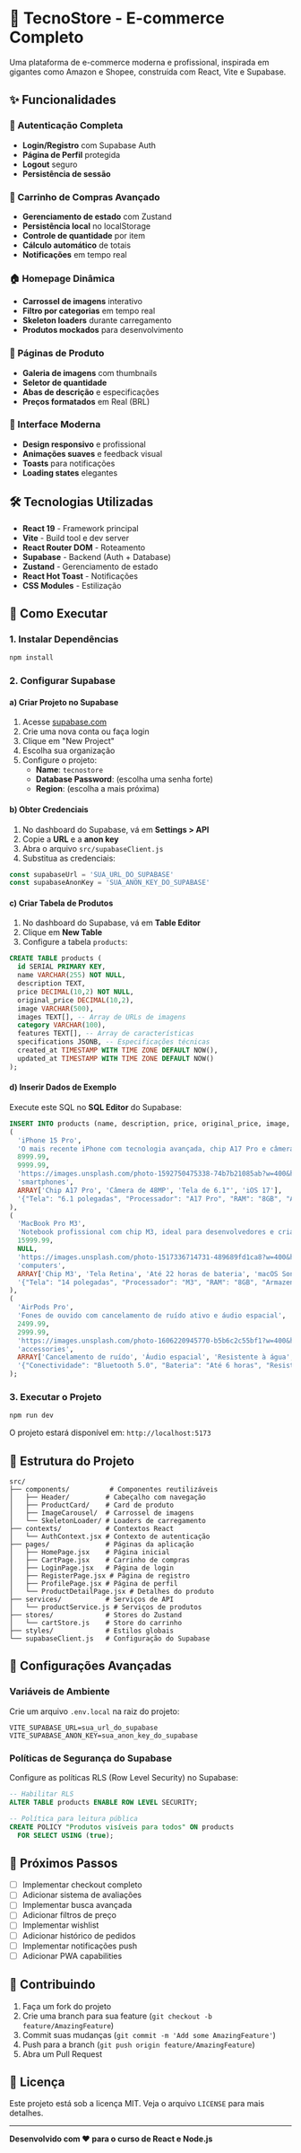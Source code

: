 # 🚀 TecnoStore - E-commerce Completo

Uma plataforma de e-commerce moderna e profissional, inspirada em gigantes como Amazon e Shopee, construída com React, Vite e Supabase.

## ✨ Funcionalidades

### 🔐 Autenticação Completa
- **Login/Registro** com Supabase Auth
- **Página de Perfil** protegida
- **Logout** seguro
- **Persistência de sessão**

### 🛒 Carrinho de Compras Avançado
- **Gerenciamento de estado** com Zustand
- **Persistência local** no localStorage
- **Controle de quantidade** por item
- **Cálculo automático** de totais
- **Notificações** em tempo real

### 🏠 Homepage Dinâmica
- **Carrossel de imagens** interativo
- **Filtro por categorias** em tempo real
- **Skeleton loaders** durante carregamento
- **Produtos mockados** para desenvolvimento

### 📱 Páginas de Produto
- **Galeria de imagens** com thumbnails
- **Seletor de quantidade**
- **Abas de descrição** e especificações
- **Preços formatados** em Real (BRL)

### 🎨 Interface Moderna
- **Design responsivo** e profissional
- **Animações suaves** e feedback visual
- **Toasts** para notificações
- **Loading states** elegantes

## 🛠️ Tecnologias Utilizadas

- **React 19** - Framework principal
- **Vite** - Build tool e dev server
- **React Router DOM** - Roteamento
- **Supabase** - Backend (Auth + Database)
- **Zustand** - Gerenciamento de estado
- **React Hot Toast** - Notificações
- **CSS Modules** - Estilização

## 🚀 Como Executar

### 1. Instalar Dependências
```bash
npm install
```

### 2. Configurar Supabase

#### a) Criar Projeto no Supabase
1. Acesse [supabase.com](https://supabase.com)
2. Crie uma nova conta ou faça login
3. Clique em "New Project"
4. Escolha sua organização
5. Configure o projeto:
   - **Name**: `tecnostore`
   - **Database Password**: (escolha uma senha forte)
   - **Region**: (escolha a mais próxima)

#### b) Obter Credenciais
1. No dashboard do Supabase, vá em **Settings > API**
2. Copie a **URL** e a **anon key**
3. Abra o arquivo `src/supabaseClient.js`
4. Substitua as credenciais:

```javascript
const supabaseUrl = 'SUA_URL_DO_SUPABASE'
const supabaseAnonKey = 'SUA_ANON_KEY_DO_SUPABASE'
```

#### c) Criar Tabela de Produtos
1. No dashboard do Supabase, vá em **Table Editor**
2. Clique em **New Table**
3. Configure a tabela `products`:

```sql
CREATE TABLE products (
  id SERIAL PRIMARY KEY,
  name VARCHAR(255) NOT NULL,
  description TEXT,
  price DECIMAL(10,2) NOT NULL,
  original_price DECIMAL(10,2),
  image VARCHAR(500),
  images TEXT[], -- Array de URLs de imagens
  category VARCHAR(100),
  features TEXT[], -- Array de características
  specifications JSONB, -- Especificações técnicas
  created_at TIMESTAMP WITH TIME ZONE DEFAULT NOW(),
  updated_at TIMESTAMP WITH TIME ZONE DEFAULT NOW()
);
```

#### d) Inserir Dados de Exemplo
Execute este SQL no **SQL Editor** do Supabase:

```sql
INSERT INTO products (name, description, price, original_price, image, category, features, specifications) VALUES
(
  'iPhone 15 Pro',
  'O mais recente iPhone com tecnologia avançada, chip A17 Pro e câmera de 48MP',
  8999.99,
  9999.99,
  'https://images.unsplash.com/photo-1592750475338-74b7b21085ab?w=400&h=400&fit=crop',
  'smartphones',
  ARRAY['Chip A17 Pro', 'Câmera de 48MP', 'Tela de 6.1"', 'iOS 17'],
  '{"Tela": "6.1 polegadas", "Processador": "A17 Pro", "RAM": "8GB", "Armazenamento": "128GB"}'
),
(
  'MacBook Pro M3',
  'Notebook profissional com chip M3, ideal para desenvolvedores e criadores de conteúdo',
  15999.99,
  NULL,
  'https://images.unsplash.com/photo-1517336714731-489689fd1ca8?w=400&h=400&fit=crop',
  'computers',
  ARRAY['Chip M3', 'Tela Retina', 'Até 22 horas de bateria', 'macOS Sonoma'],
  '{"Tela": "14 polegadas", "Processador": "M3", "RAM": "8GB", "Armazenamento": "512GB"}'
),
(
  'AirPods Pro',
  'Fones de ouvido com cancelamento de ruído ativo e áudio espacial',
  2499.99,
  2999.99,
  'https://images.unsplash.com/photo-1606220945770-b5b6c2c55bf1?w=400&h=400&fit=crop',
  'accessories',
  ARRAY['Cancelamento de ruído', 'Áudio espacial', 'Resistente à água', 'Carregamento sem fio'],
  '{"Conectividade": "Bluetooth 5.0", "Bateria": "Até 6 horas", "Resistência": "IPX4"}'
);
```

### 3. Executar o Projeto
```bash
npm run dev
```

O projeto estará disponível em: `http://localhost:5173`

## 📁 Estrutura do Projeto

```
src/
├── components/          # Componentes reutilizáveis
│   ├── Header/         # Cabeçalho com navegação
│   ├── ProductCard/    # Card de produto
│   ├── ImageCarousel/  # Carrossel de imagens
│   └── SkeletonLoader/ # Loaders de carregamento
├── contexts/           # Contextos React
│   └── AuthContext.jsx # Contexto de autenticação
├── pages/              # Páginas da aplicação
│   ├── HomePage.jsx    # Página inicial
│   ├── CartPage.jsx    # Carrinho de compras
│   ├── LoginPage.jsx   # Página de login
│   ├── RegisterPage.jsx # Página de registro
│   ├── ProfilePage.jsx # Página de perfil
│   └── ProductDetailPage.jsx # Detalhes do produto
├── services/           # Serviços de API
│   └── productService.js # Serviços de produtos
├── stores/             # Stores do Zustand
│   └── cartStore.js    # Store do carrinho
├── styles/             # Estilos globais
└── supabaseClient.js   # Configuração do Supabase
```

## 🔧 Configurações Avançadas

### Variáveis de Ambiente
Crie um arquivo `.env.local` na raiz do projeto:

```env
VITE_SUPABASE_URL=sua_url_do_supabase
VITE_SUPABASE_ANON_KEY=sua_anon_key_do_supabase
```

### Políticas de Segurança do Supabase
Configure as políticas RLS (Row Level Security) no Supabase:

```sql
-- Habilitar RLS
ALTER TABLE products ENABLE ROW LEVEL SECURITY;

-- Política para leitura pública
CREATE POLICY "Produtos visíveis para todos" ON products
  FOR SELECT USING (true);
```

## 🎯 Próximos Passos

- [ ] Implementar checkout completo
- [ ] Adicionar sistema de avaliações
- [ ] Implementar busca avançada
- [ ] Adicionar filtros de preço
- [ ] Implementar wishlist
- [ ] Adicionar histórico de pedidos
- [ ] Implementar notificações push
- [ ] Adicionar PWA capabilities

## 🤝 Contribuindo

1. Faça um fork do projeto
2. Crie uma branch para sua feature (`git checkout -b feature/AmazingFeature`)
3. Commit suas mudanças (`git commit -m 'Add some AmazingFeature'`)
4. Push para a branch (`git push origin feature/AmazingFeature`)
5. Abra um Pull Request

## 📄 Licença

Este projeto está sob a licença MIT. Veja o arquivo `LICENSE` para mais detalhes.

---

**Desenvolvido com ❤️ para o curso de React e Node.js**
